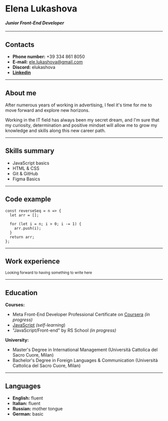 # Elena Lukashova
#### ***Junior Front-End Developer***
*****
## Contacts
- **Phone number:** +39 334 861 8050
- **E-mail:** ele.lukashova@gmail.com
- **Discord:** elukashova
- **[Linkedin](https://www.linkedin.com/in/elenalukashova/)**
*****
## About me
After numerous years of working in advertising, I feel it's time for me to move forward and explore new horizons.

Working in the IT field has always been my secret dream, and I'm sure that my curiosity, determination and positive mindset will allow me to grow my knowledge and skills along this new career path.
*****
## Skills summary
- JavaScript basics
- HTML & CSS
- Git & GitHub
- Figma Basics
*****
## Code example
```
const reverseSeq = n => {
  let arr = [];
  
  for (let i = n; i > 0; i -= 1) {
    arr.push(i);
  }
  return arr;
};
````
*****
## Work experience
<sub>Looking forward to having something to write here</sub>
*****
## Education
**Courses:** 
- Meta Front-End Developer Professional Certificate on [Coursera](https://www.coursera.org/professional-certificates/meta-front-end-developer) _(in progress)_
- [JavaScript](https://learn.javascript.ru/) _(self-learning_)
- "JavaScript/Front-end" by RS School _(in progress)_

**University:** 
- Master's Degree in International Management (Università Cattolica del Sacro Cuore, Milan)
- Bachelor's Degree in Foreign Languages & Communication (Università Cattolica del Sacro Cuore, Milan)
*****
## Languages
- **English:** fluent
- **Italian:** fluent
- **Russian:** mother tongue
- **German:** basic